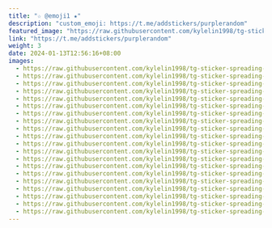 ```yaml
---
title: "☆ @emoji1 ★"
description: "custom_emoji: https://t.me/addstickers/purplerandom"
featured_image: "https://raw.githubusercontent.com/kylelin1998/tg-sticker-spreading-worldwide-images/main/img/03fcd6c0-86f9-4a8b-b490-a9808c61cb21.jpg"
link: "https://t.me/addstickers/purplerandom"
weight: 3
date: 2024-01-13T12:56:16+08:00
images:
  - https://raw.githubusercontent.com/kylelin1998/tg-sticker-spreading-worldwide-images/main/img/03fcd6c0-86f9-4a8b-b490-a9808c61cb21.jpg
  - https://raw.githubusercontent.com/kylelin1998/tg-sticker-spreading-worldwide-images/main/img/68e19b7c-2f8e-4981-87dc-18641a2f35a0.jpg
  - https://raw.githubusercontent.com/kylelin1998/tg-sticker-spreading-worldwide-images/main/img/e872a54a-4ae1-44d8-8d64-56237719c218.jpg
  - https://raw.githubusercontent.com/kylelin1998/tg-sticker-spreading-worldwide-images/main/img/0bc95072-edd3-48e4-ae71-eec8af1ec9f8.jpg
  - https://raw.githubusercontent.com/kylelin1998/tg-sticker-spreading-worldwide-images/main/img/1de45bd1-f465-4ad7-858f-79263a327b7c.jpg
  - https://raw.githubusercontent.com/kylelin1998/tg-sticker-spreading-worldwide-images/main/img/a5f9991f-cca1-4859-b3ea-a6d004987cb4.jpg
  - https://raw.githubusercontent.com/kylelin1998/tg-sticker-spreading-worldwide-images/main/img/e6127308-b71a-4f88-8789-9bb4989bc215.jpg
  - https://raw.githubusercontent.com/kylelin1998/tg-sticker-spreading-worldwide-images/main/img/cbbed2ee-87f3-460b-88ce-a8a6451d2822.jpg
  - https://raw.githubusercontent.com/kylelin1998/tg-sticker-spreading-worldwide-images/main/img/c6f92126-d06c-4df6-8f8f-99c222501947.jpg
  - https://raw.githubusercontent.com/kylelin1998/tg-sticker-spreading-worldwide-images/main/img/cfba1550-4799-4347-8799-a47a7b175ba9.jpg
  - https://raw.githubusercontent.com/kylelin1998/tg-sticker-spreading-worldwide-images/main/img/86fd56d7-22f5-4771-b000-e34ab809cda9.jpg
  - https://raw.githubusercontent.com/kylelin1998/tg-sticker-spreading-worldwide-images/main/img/23cf4298-14f3-4b88-a926-db770091e682.jpg
  - https://raw.githubusercontent.com/kylelin1998/tg-sticker-spreading-worldwide-images/main/img/a2cf60d3-a8a8-491f-9f3d-227758a604ed.jpg
  - https://raw.githubusercontent.com/kylelin1998/tg-sticker-spreading-worldwide-images/main/img/988f8ed4-71b3-4ffa-9dc9-d4792d6b6e50.jpg
  - https://raw.githubusercontent.com/kylelin1998/tg-sticker-spreading-worldwide-images/main/img/c68a8fdd-92f2-4d29-83a3-8b508ce150c4.jpg
  - https://raw.githubusercontent.com/kylelin1998/tg-sticker-spreading-worldwide-images/main/img/9b138c5c-175a-46d8-849c-88e9176dd924.jpg
  - https://raw.githubusercontent.com/kylelin1998/tg-sticker-spreading-worldwide-images/main/img/0747a1a2-c886-431b-bc3d-97ac962b3081.jpg
  - https://raw.githubusercontent.com/kylelin1998/tg-sticker-spreading-worldwide-images/main/img/0e1633ba-503e-4cc7-a65b-5eba7841e447.jpg
  - https://raw.githubusercontent.com/kylelin1998/tg-sticker-spreading-worldwide-images/main/img/ee8e1eb4-2da1-40ff-a7aa-1db000b62483.jpg
  - https://raw.githubusercontent.com/kylelin1998/tg-sticker-spreading-worldwide-images/main/img/bae3053f-0308-4148-9c52-c8734703749b.jpg
---
```

